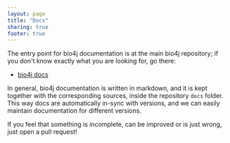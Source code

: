 ```yaml
---
layout: page
title: "Docs"
sharing: true
footer: true
---
```


The entry point for bio4j documentation is at the main bio4j repository; if you don't know exactly what you are looking for, go there:

- [bio4j docs](https://github.com/bio4j/bio4j/)

In general, bio4j documentation is written in markdown, and it is kept together with the corresponding sources, inside the repository `docs` folder. This way docs are automatically in-sync with versions, and we can easily maintain documentation for different versions.

If you feel that something is incomplete, can be improved or is just wrong, just open a pull request!